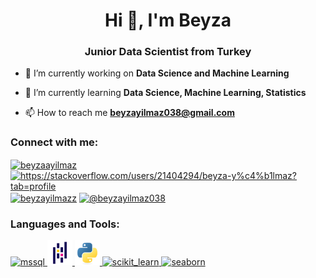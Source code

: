 <h1 align="center">Hi 👋, I'm Beyza</h1>
<h3 align="center">Junior Data Scientist from Turkey</h3>

- 🔭 I’m currently working on **Data Science and Machine Learning**

- 🌱 I’m currently learning **Data Science, Machine Learning, Statistics**

- 📫 How to reach me **beyzayilmaz038@gmail.com**

<h3 align="left">Connect with me:</h3>
<p align="left">
<a href="https://linkedin.com/in/beyzaayilmaz" target="blank"><img align="center" src="https://raw.githubusercontent.com/rahuldkjain/github-profile-readme-generator/master/src/images/icons/Social/linked-in-alt.svg" alt="beyzaayilmaz" height="30" width="40" /></a>
<a href="https://stackoverflow.com/users/https://stackoverflow.com/users/21404294/beyza-y%c4%b1lmaz?tab=profile" target="blank"><img align="center" src="https://raw.githubusercontent.com/rahuldkjain/github-profile-readme-generator/master/src/images/icons/Social/stack-overflow.svg" alt="https://stackoverflow.com/users/21404294/beyza-y%c4%b1lmaz?tab=profile" height="30" width="40" /></a>
<a href="https://kaggle.com/beyzayilmazz" target="blank"><img align="center" src="https://raw.githubusercontent.com/rahuldkjain/github-profile-readme-generator/master/src/images/icons/Social/kaggle.svg" alt="beyzayilmazz" height="30" width="40" /></a>
<a href="https://medium.com/@beyzayilmaz038" target="blank"><img align="center" src="https://raw.githubusercontent.com/rahuldkjain/github-profile-readme-generator/master/src/images/icons/Social/medium.svg" alt="@beyzayilmaz038" height="30" width="40" /></a>
</p>

<h3 align="left">Languages and Tools:</h3>
<p align="left"> <a href="https://www.microsoft.com/en-us/sql-server" target="_blank" rel="noreferrer"> <img src="https://www.svgrepo.com/show/303229/microsoft-sql-server-logo.svg" alt="mssql" width="40" height="40"/> </a> <a href="https://pandas.pydata.org/" target="_blank" rel="noreferrer"> <img src="https://raw.githubusercontent.com/devicons/devicon/2ae2a900d2f041da66e950e4d48052658d850630/icons/pandas/pandas-original.svg" alt="pandas" width="40" height="40"/> </a> <a href="https://www.python.org" target="_blank" rel="noreferrer"> <img src="https://raw.githubusercontent.com/devicons/devicon/master/icons/python/python-original.svg" alt="python" width="40" height="40"/> </a> <a href="https://scikit-learn.org/" target="_blank" rel="noreferrer"> <img src="https://upload.wikimedia.org/wikipedia/commons/0/05/Scikit_learn_logo_small.svg" alt="scikit_learn" width="40" height="40"/> </a> <a href="https://seaborn.pydata.org/" target="_blank" rel="noreferrer"> <img src="https://seaborn.pydata.org/_images/logo-mark-lightbg.svg" alt="seaborn" width="40" height="40"/> </a> </p>


